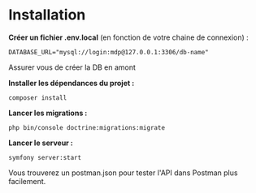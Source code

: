 # Installation

**Créer un fichier .env.local** (en fonction de votre chaine de connexion) : 

```
DATABASE_URL="mysql://login:mdp@127.0.0.1:3306/db-name"
```

Assurer vous de créer la DB en amont

**Installer les dépendances du projet :** 

```
composer install
```

**Lancer les migrations :** 

```
php bin/console doctrine:migrations:migrate
```

**Lancer le serveur :** 

```
symfony server:start
```

Vous trouverez un postman.json pour tester l'API dans Postman plus facilement.